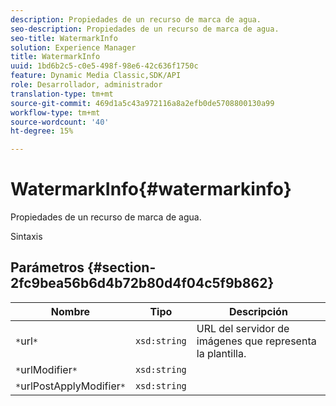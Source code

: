 ```yaml
---
description: Propiedades de un recurso de marca de agua.
seo-description: Propiedades de un recurso de marca de agua.
seo-title: WatermarkInfo
solution: Experience Manager
title: WatermarkInfo
uuid: 1bd6b2c5-c0e5-498f-98e6-42c636f1750c
feature: Dynamic Media Classic,SDK/API
role: Desarrollador, administrador
translation-type: tm+mt
source-git-commit: 469d1a5c43a972116a8a2efb0de5708800130a99
workflow-type: tm+mt
source-wordcount: '40'
ht-degree: 15%

---
```



# WatermarkInfo{#watermarkinfo}

Propiedades de un recurso de marca de agua.

Sintaxis

## Parámetros {#section-2fc9bea56b6d4b72b80d4f04c5f9b862}

| Nombre | Tipo | Descripción |
|---|---|---|
| `*`url`*` | `xsd:string` | URL del servidor de imágenes que representa la plantilla. |
| `*`urlModifier`*` | `xsd:string` |  |
| `*`urlPostApplyModifier`*` | `xsd:string` |  |

